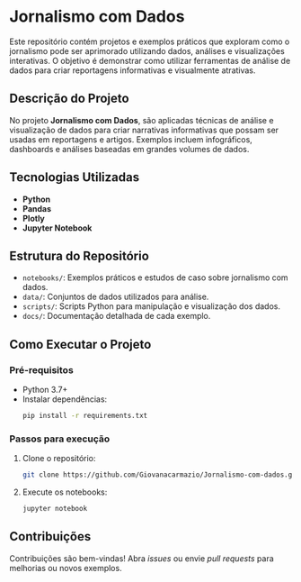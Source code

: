 
# Jornalismo com Dados

Este repositório contém projetos e exemplos práticos que exploram como o jornalismo pode ser aprimorado utilizando dados, análises e visualizações interativas. O objetivo é demonstrar como utilizar ferramentas de análise de dados para criar reportagens informativas e visualmente atrativas.

## Descrição do Projeto

No projeto **Jornalismo com Dados**, são aplicadas técnicas de análise e visualização de dados para criar narrativas informativas que possam ser usadas em reportagens e artigos. Exemplos incluem infográficos, dashboards e análises baseadas em grandes volumes de dados.

## Tecnologias Utilizadas

- **Python**
- **Pandas**
- **Plotly**
- **Jupyter Notebook**

## Estrutura do Repositório

- `notebooks/`: Exemplos práticos e estudos de caso sobre jornalismo com dados.
- `data/`: Conjuntos de dados utilizados para análise.
- `scripts/`: Scripts Python para manipulação e visualização dos dados.
- `docs/`: Documentação detalhada de cada exemplo.

## Como Executar o Projeto

### Pré-requisitos

- Python 3.7+
- Instalar dependências:
   ```bash
   pip install -r requirements.txt
   ```

### Passos para execução

1. Clone o repositório:
   ```bash
   git clone https://github.com/Giovanacarmazio/Jornalismo-com-dados.git
   ```

2. Execute os notebooks:
   ```bash
   jupyter notebook
   ```

## Contribuições

Contribuições são bem-vindas! Abra *issues* ou envie *pull requests* para melhorias ou novos exemplos.

```
